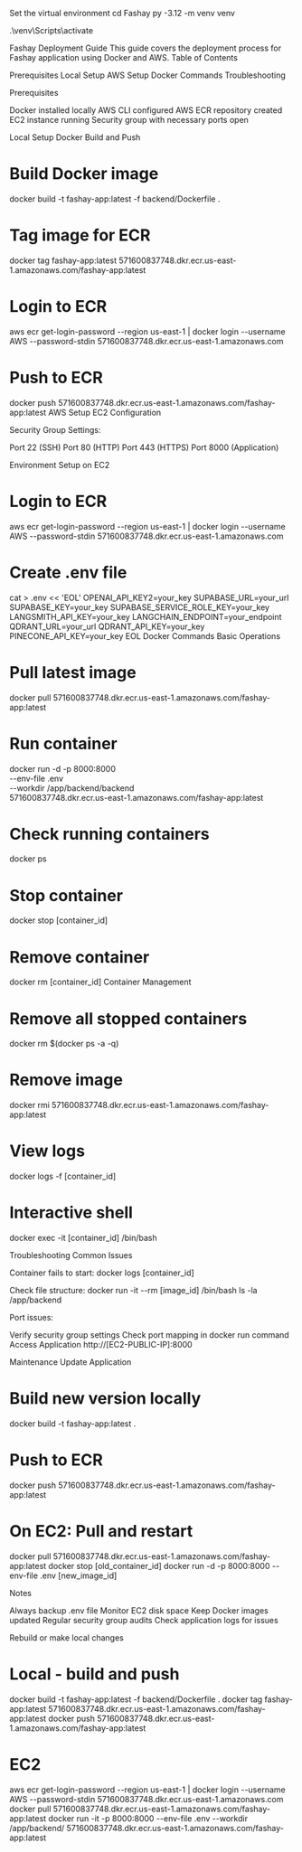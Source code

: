 Set the virtual environment
cd Fashay
py -3.12 -m venv venv

.\venv\Scripts\activate

Fashay Deployment Guide
This guide covers the deployment process for Fashay application using Docker and AWS.
Table of Contents

Prerequisites
Local Setup
AWS Setup
Docker Commands
Troubleshooting

Prerequisites

Docker installed locally
AWS CLI configured
AWS ECR repository created
EC2 instance running
Security group with necessary ports open

Local Setup
Docker Build and Push
# Build Docker image
docker build -t fashay-app:latest -f backend/Dockerfile .

# Tag image for ECR
docker tag fashay-app:latest 571600837748.dkr.ecr.us-east-1.amazonaws.com/fashay-app:latest

# Login to ECR
aws ecr get-login-password --region us-east-1 | docker login --username AWS --password-stdin 571600837748.dkr.ecr.us-east-1.amazonaws.com

# Push to ECR
docker push 571600837748.dkr.ecr.us-east-1.amazonaws.com/fashay-app:latest
AWS Setup
EC2 Configuration

Security Group Settings:

Port 22 (SSH)
Port 80 (HTTP)
Port 443 (HTTPS)
Port 8000 (Application)



Environment Setup on EC2
# Login to ECR
aws ecr get-login-password --region us-east-1 | docker login --username AWS --password-stdin 571600837748.dkr.ecr.us-east-1.amazonaws.com

# Create .env file
cat > .env << 'EOL'
OPENAI_API_KEY2=your_key
SUPABASE_URL=your_url
SUPABASE_KEY=your_key
SUPABASE_SERVICE_ROLE_KEY=your_key
LANGSMITH_API_KEY=your_key
LANGCHAIN_ENDPOINT=your_endpoint
QDRANT_URL=your_url
QDRANT_API_KEY=your_key
PINECONE_API_KEY=your_key
EOL
Docker Commands
Basic Operations
# Pull latest image
docker pull 571600837748.dkr.ecr.us-east-1.amazonaws.com/fashay-app:latest

# Run container
docker run -d -p 8000:8000 \
  --env-file .env \
  --workdir /app/backend/backend \
  571600837748.dkr.ecr.us-east-1.amazonaws.com/fashay-app:latest

# Check running containers
docker ps

# Stop container
docker stop [container_id]

# Remove container
docker rm [container_id]
Container Management
# Remove all stopped containers
docker rm $(docker ps -a -q)

# Remove image
docker rmi 571600837748.dkr.ecr.us-east-1.amazonaws.com/fashay-app:latest

# View logs
docker logs -f [container_id]

# Interactive shell
docker exec -it [container_id] /bin/bash

Troubleshooting
Common Issues

Container fails to start:
docker logs [container_id]

Check file structure:
docker run -it --rm [image_id] /bin/bash
ls -la /app/backend

Port issues:

Verify security group settings
Check port mapping in docker run command
Access Application
http://[EC2-PUBLIC-IP]:8000

Maintenance
Update Application
# Build new version locally
docker build -t fashay-app:latest .

# Push to ECR
docker push 571600837748.dkr.ecr.us-east-1.amazonaws.com/fashay-app:latest

# On EC2: Pull and restart
docker pull 571600837748.dkr.ecr.us-east-1.amazonaws.com/fashay-app:latest
docker stop [old_container_id]
docker run -d -p 8000:8000 --env-file .env [new_image_id]

Notes

Always backup .env file
Monitor EC2 disk space
Keep Docker images updated
Regular security group audits
Check application logs for issues




Rebuild or make local changes
# Local - build and push
docker build -t fashay-app:latest -f backend/Dockerfile .
docker tag fashay-app:latest 571600837748.dkr.ecr.us-east-1.amazonaws.com/fashay-app:latest
docker push 571600837748.dkr.ecr.us-east-1.amazonaws.com/fashay-app:latest

# EC2
aws ecr get-login-password --region us-east-1 | docker login --username AWS --password-stdin 571600837748.dkr.ecr.us-east-1.amazonaws.com
docker pull 571600837748.dkr.ecr.us-east-1.amazonaws.com/fashay-app:latest
docker run -it -p 8000:8000 --env-file .env --workdir /app/backend/ 571600837748.dkr.ecr.us-east-1.amazonaws.com/fashay-app:latest